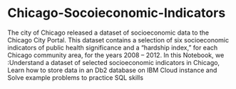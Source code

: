 # Chicago-Socoieconomic-Indicators
The city of Chicago released a dataset of socioeconomic data to the Chicago City Portal. This dataset contains a selection of six socioeconomic indicators of public health significance and a “hardship index,” for each Chicago community area, for the years 2008 – 2012. In this Notebook, we :Understand a dataset of selected socioeconomic indicators in Chicago, Learn how to store data in an Db2 database on IBM Cloud instance and Solve example problems to practice  SQL skills
